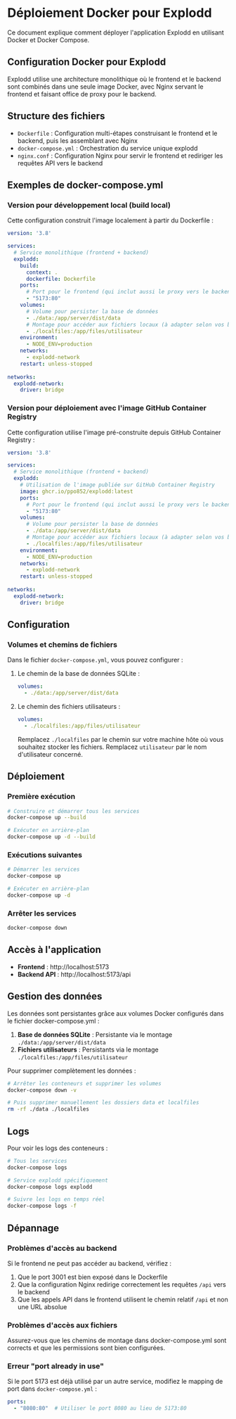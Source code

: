 # Déploiement Docker pour Explodd

Ce document explique comment déployer l'application Explodd en utilisant Docker et Docker Compose.

## Configuration Docker pour Explodd

Explodd utilise une architecture monolithique où le frontend et le backend sont combinés dans une seule image Docker, avec Nginx servant le frontend et faisant office de proxy pour le backend.

## Structure des fichiers

- `Dockerfile` : Configuration multi-étapes construisant le frontend et le backend, puis les assemblant avec Nginx
- `docker-compose.yml` : Orchestration du service unique explodd
- `nginx.conf` : Configuration Nginx pour servir le frontend et rediriger les requêtes API vers le backend

## Exemples de docker-compose.yml

### Version pour développement local (build local)

Cette configuration construit l'image localement à partir du Dockerfile :

```yaml
version: '3.8'

services:
  # Service monolithique (frontend + backend)
  explodd:
    build:
      context: .
      dockerfile: Dockerfile
    ports:
      # Port pour le frontend (qui inclut aussi le proxy vers le backend)
      - "5173:80"
    volumes:
      # Volume pour persister la base de données
      - ./data:/app/server/dist/data
      # Montage pour accéder aux fichiers locaux (à adapter selon vos besoins)
      - ./localfiles:/app/files/utilisateur
    environment:
      - NODE_ENV=production
    networks:
      - explodd-network
    restart: unless-stopped
    
networks:
  explodd-network:
    driver: bridge
```

### Version pour déploiement avec l'image GitHub Container Registry

Cette configuration utilise l'image pré-construite depuis GitHub Container Registry :

```yaml
version: '3.8'

services:
  # Service monolithique (frontend + backend)
  explodd:
    # Utilisation de l'image publiée sur GitHub Container Registry
    image: ghcr.io/ppo852/explodd:latest
    ports:
      # Port pour le frontend (qui inclut aussi le proxy vers le backend)
      - "5173:80"
    volumes:
      # Volume pour persister la base de données
      - ./data:/app/server/dist/data
      # Montage pour accéder aux fichiers locaux (à adapter selon vos besoins)
      - ./localfiles:/app/files/utilisateur
    environment:
      - NODE_ENV=production
    networks:
      - explodd-network
    restart: unless-stopped
    
networks:
  explodd-network:
    driver: bridge
```

## Configuration

### Volumes et chemins de fichiers

Dans le fichier `docker-compose.yml`, vous pouvez configurer :

1. Le chemin de la base de données SQLite :
   ```yaml
   volumes:
     - ./data:/app/server/dist/data
   ```

2. Le chemin des fichiers utilisateurs :
   ```yaml
   volumes:
     - ./localfiles:/app/files/utilisateur 
   ```
   
   Remplacez `./localfiles` par le chemin sur votre machine hôte où vous souhaitez stocker les fichiers.
   Remplacez `utilisateur` par le nom d'utilisateur concerné.

## Déploiement

### Première exécution

```bash
# Construire et démarrer tous les services
docker-compose up --build

# Exécuter en arrière-plan
docker-compose up -d --build
```

### Exécutions suivantes

```bash
# Démarrer les services
docker-compose up

# Exécuter en arrière-plan
docker-compose up -d
```

### Arrêter les services

```bash
docker-compose down
```

## Accès à l'application

- **Frontend** : http://localhost:5173
- **Backend API** : http://localhost:5173/api

## Gestion des données

Les données sont persistantes grâce aux volumes Docker configurés dans le fichier docker-compose.yml :

1. **Base de données SQLite** : Persistante via le montage `./data:/app/server/dist/data`
2. **Fichiers utilisateurs** : Persistants via le montage `./localfiles:/app/files/utilisateur`

Pour supprimer complètement les données :

```bash
# Arrêter les conteneurs et supprimer les volumes
docker-compose down -v

# Puis supprimer manuellement les dossiers data et localfiles
rm -rf ./data ./localfiles
```

## Logs

Pour voir les logs des conteneurs :

```bash
# Tous les services
docker-compose logs

# Service explodd spécifiquement
docker-compose logs explodd

# Suivre les logs en temps réel
docker-compose logs -f
```

## Dépannage

### Problèmes d'accès au backend

Si le frontend ne peut pas accéder au backend, vérifiez :

1. Que le port 3001 est bien exposé dans le Dockerfile
2. Que la configuration Nginx redirige correctement les requêtes `/api` vers le backend
3. Que les appels API dans le frontend utilisent le chemin relatif `/api` et non une URL absolue

### Problèmes d'accès aux fichiers

Assurez-vous que les chemins de montage dans docker-compose.yml sont corrects et que les permissions sont bien configurées.

### Erreur "port already in use"

Si le port 5173 est déjà utilisé par un autre service, modifiez le mapping de port dans `docker-compose.yml` :

```yaml
ports:
  - "8080:80"  # Utiliser le port 8080 au lieu de 5173:80
```
